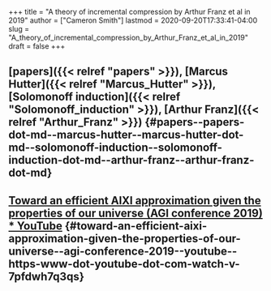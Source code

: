 +++
title = "A theory of incremental compression by Arthur Franz et al in 2019"
author = ["Cameron Smith"]
lastmod = 2020-09-20T17:33:41-04:00
slug = "A_theory_of_incremental_compression_by_Arthur_Franz_et_al_in_2019"
draft = false
+++

## [papers]({{< relref "papers" >}}), [Marcus Hutter]({{< relref "Marcus_Hutter" >}}), [Solomonoff induction]({{< relref "Solomonoff_induction" >}}), [Arthur Franz]({{< relref "Arthur_Franz" >}}) {#papers--papers-dot-md--marcus-hutter--marcus-hutter-dot-md--solomonoff-induction--solomonoff-induction-dot-md--arthur-franz--arthur-franz-dot-md}


## [Toward an efficient AIXI approximation given the properties of our universe (AGI conference 2019) \* YouTube](<https://www.youtube.com/watch?v=7PFDwh7q3Qs>) {#toward-an-efficient-aixi-approximation-given-the-properties-of-our-universe--agi-conference-2019--youtube--https-www-dot-youtube-dot-com-watch-v-7pfdwh7q3qs}
